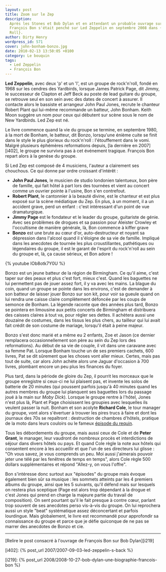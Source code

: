 ```yaml
---
layout: post
title: Zoom sur le Zep
description:
  Après les Stones et Bob Dylan et en attendant un probable ouvrage sur Hendrix,
  François Bon s'était penché sur Led Zeppelin en septembre 2008 dans {Rock'n
  Roll}.
author: Dirty Henry
wordpress_id: 571
cover: john-bonham-bonzo.jpg
date: 2010-02-13 13:50:05 +0100
category: Le bouquin
tags:
  - Led Zeppelin
  - François Bon
---
```


**Led Zeppelin**, avec deux 'p' et un 'l', est un groupe de rock'n'roll, fondé
en 1968 sur les cendres des Yardbirds, lorsque James Patrick Page, dit Jimmy, le
successeur de Clapton et Jeff Beck au poste de lead guitare du groupe, se
retrouve seul en son sein avec des dates de concert à assurer. Il contacte alors
le bassiste et arrangeur John Paul Jones, recrute le chanteur Robert Plant qui
lui-même recommande un batteur, John Bonham. Keith Moon suggère un nom pour ceux
qui débutent sur scène sous le nom de New Yardbirds. Led Zep est né.

Le livre commence quand la vie du groupe se termine, en septembre 1980, à la
mort de Bonham, le batteur, dit Bonzo, lorsqu'une énième cuite se finit dans le
style le plus glorieux du rock'n'roll : l'étouffement dans le vomi. Malgré
plusieurs éphémères reformations depuis, [la dernière en 2007][i402], le groupe
ne survivra pas à cet événement tragique. François Bon repart alors à la genèse
du groupe.

Si Led Zep est composé de 4 musiciens, l'auteur a clairement ses chouchous. Ce
qui donne par ordre croissant d'intérêt :

- **John Paul Jones**, le musicien de studio londonien talentueux, bon père de
  famille, qui fait hôtel à part lors des tournées et vient au concert comme un
  ouvrier pointe à l'usine, Bon s'en contrefout.
- **Robert Plant**, le cantonnier à la beauté divine, est le chanteur et est
  plus exposé sur la scène médiatique du Zep. En plus, à un moment, il a un
  accident grave, perd un enfant : c'est intéressant d'un point de vue
  dramaturgique.
- **Jimmy Page** est le fondateur et le leader du groupe, guitariste de génie.
  Avec ses problèmes de drogues et sa passion pour Aleister Crowley et
  l'occultisme de manière générale, là, Bon commence à kiffer grave
- **Bonzo** est une brute au cœur d'or, auto-destructeur et noyant sa dépression
  dans l'alcool quand il s'éloigne de sa vie de famille. Impliqué dans les
  anecdotes de tournée les plus croustillantes, pathétiques ou légendaires du
  groupe, il est le garant de l'esprit du rock'n'roll au sein du groupe et, là,
  ça cause sérieux, et Bon adore !

{% youtube IOb8otk7Y0U %}

Bonzo est un jeune batteur de la région de Birmingham. Ce qu'il aime, c'est
taper sur des peaux et plus c'est fort, mieux c'est. Quand les baguettes ne lui
permettent pas de jouer assez fort, il y va avec les mains. La blague du coin,
quand un groupe se pointe dans les environs, c'est de demander à son batteur de
laisser jouer Bonzo sur son kit, pour voir sa gueule quand on lui rendra une
caisse claire complètement défoncée par les coups de semonce de Bonham. La
légende raconte que des années plus tard, Bonzo se pointera en limousine aux
petits concerts de Birmingham et distribuera des caisses claires à tout va, pour
régler ses dettes. Il achètera aussi une douzaine de costumes, dans les tissus
les plus chers, au tailleur qui lui avait fait crédit de son costume de mariage,
lorsqu'il était à peine majeur.

Bonzo s'est donc marié et a même eu 2 enfants, Zoe et Jason (ce dernier
remplacera occasionnellement son père au sein du Zep lors des reformations). Au
début de sa vie de couple, il vit dans une caravane avec sa femme Pat. Lorsque
Bonham touche un de ses premiers cachets, 600 livres, Pat se dit sûrement que
les choses vont aller mieux. Certes, mais pas tout de suite, car alors John
achète alors une Jaguar d'occasion à 700 livres, plombant encore un peu plus les
finances du foyer.

Plus tard, dans la période de gloire du Zep, il pourrit les morceaux que le
groupe enregistre si ceux-ci ne lui plaisent pas, et invente les solos de
batterie de 20 minutes (qui poussent parfois jusqu'à 40 minutes quand les autres
membres du groupe lui planquent ses baguettes lors du passage joué à la main sur
_Moby Dick_). Lorsque le groupe rentre à l'hôtel, Jones n'est plus là, Plant et
Page choisissent les groupies avec lesquelles ils veulent passer la nuit. Bonham
et son acolyte **Richard Cole**, le tour manager du groupe, vont alors
s'évertuer à trouver les pires trucs à faire et dont les journaux des 70s se
repaîtront : destruction de chambres d'hôtels, pratique de la moto dans leurs
couloirs ou le fameux
[épisode du requin](http://en.wikipedia.org/wiki/Shark_episode).

Tous les débordements du groupe, mais aussi ceux de Cole et de **Peter Grant**,
le manager, leur vaudront de nombreux procès et interdictions de séjour dans
divers hôtels ou pays. Et quand Cole règle la note aux hôtels qui consentent
encore à les accueillir et que l'un de ses directeurs lui glisse : "Oh vous
savez, je vous comprends un peu. Moi aussi j'aimerais pouvoir jeter une télé par
les fenêtres de temps en temps", alors Cole règle 500 dollars supplémentaires et
répond "Allez-y, on vous l'offre".

Bon s'intéresse donc surtout aux "épisodes" du groupe mais évoque également bien
sûr sa musique : les sommets atteints par les 4 premiers albums du groupe, ainsi
que les 5 suivants, qu'il défend mais sur lesquels on restera plus sceptique
(Page est alors trop dépendant à la drogue et c'est Jones qui prend en charge la
majeure partie du travail de composition). On sent pourtant qu'il le fait
presque à contre cœur, parlant trop souvent de ses anecdotes perso vis-à-vis du
groupe. On lui reprochera aussi un style "beat" systématique assez déconcertant
et parfois lourdingue. Mais globalement, le livre est recommandé pour
approfondir sa connaissance du groupe et parce que je défie quiconque de ne pas
se marrer des anecdotes de Bonzo et cie.

---

[Relire le post consacré à l'ouvrage de François Bon sur Bob Dylan][i219]

[i402]: {% post_url 2007/2007-09-03-led-zeppelin-s-back %}

[i219]: {% post_url 2008/2008-10-27-bob-dylan-une-biographie-francois-bon %}
